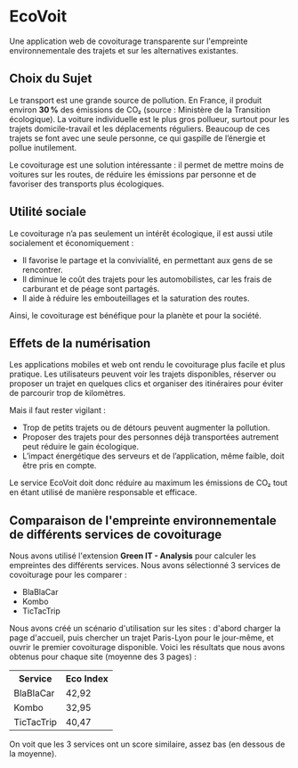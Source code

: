 <!-- EcoVoit -->
<h1>EcoVoit</h1>
<p>Une application web de covoiturage transparente sur l'empreinte environnementale des trajets et sur les alternatives existantes.</p>

<h2>Choix du Sujet</h2>
<p>
Le transport est une grande source de pollution. En France, il produit environ <strong>30 %</strong> des émissions de CO₂ (source : Ministère de la Transition écologique). La voiture individuelle est le plus gros pollueur, surtout pour les trajets domicile-travail et les déplacements réguliers. Beaucoup de ces trajets se font avec une seule personne, ce qui gaspille de l’énergie et pollue inutilement.
</p>
<p>
Le covoiturage est une solution intéressante : il permet de mettre moins de voitures sur les routes, de réduire les émissions par personne et de favoriser des transports plus écologiques.
</p>

<h2>Utilité sociale</h2>
<p>Le covoiturage n’a pas seulement un intérêt écologique, il est aussi utile socialement et économiquement :</p>
<ul>
  <li>Il favorise le partage et la convivialité, en permettant aux gens de se rencontrer.</li>
  <li>Il diminue le coût des trajets pour les automobilistes, car les frais de carburant et de péage sont partagés.</li>
  <li>Il aide à réduire les embouteillages et la saturation des routes.</li>
</ul>
<p>Ainsi, le covoiturage est bénéfique pour la planète et pour la société.</p>

<h2>Effets de la numérisation</h2>
<p>Les applications mobiles et web ont rendu le covoiturage plus facile et plus pratique. Les utilisateurs peuvent voir les trajets disponibles, réserver ou proposer un trajet en quelques clics et organiser des itinéraires pour éviter de parcourir trop de kilomètres.</p>
<p>Mais il faut rester vigilant :</p>
<ul>
  <li>Trop de petits trajets ou de détours peuvent augmenter la pollution.</li>
  <li>Proposer des trajets pour des personnes déjà transportées autrement peut réduire le gain écologique.</li>
  <li>L’impact énergétique des serveurs et de l’application, même faible, doit être pris en compte.</li>
</ul>
<p>Le service EcoVoit doit donc réduire au maximum les émissions de CO₂ tout en étant utilisé de manière responsable et efficace.</p>

<h2>Comparaison de l'empreinte environnementale de différents services de covoiturage</h2>
<p>Nous avons utilisé l'extension <strong>Green IT - Analysis</strong> pour calculer les empreintes des différents services. Nous avons sélectionné 3 services de covoiturage pour les comparer :</p>
<ul>
  <li>BlaBlaCar</li>
  <li>Kombo</li>
  <li>TicTacTrip</li>
</ul>

<p>Nous avons créé un scénario d'utilisation sur les sites : d'abord charger la page d'accueil, puis chercher un trajet Paris-Lyon pour le jour-même, et ouvrir le premier covoiturage disponible. Voici les résultats que nous avons obtenus pour chaque site (moyenne des 3 pages) :</p>

<table>
  <tr>
    <th>Service</th>
    <th>Eco Index</th>
  </tr>
  <tr>
    <td>BlaBlaCar</td>
    <td>42,92</td>
  </tr>
  <tr>
    <td>Kombo</td>
    <td>32,95</td>
  </tr>
  <tr>
    <td>TicTacTrip</td>
    <td>40,47</td>
  </tr>
</table>

<p>On voit que les 3 services ont un score similaire, assez bas (en dessous de la moyenne).</p>
